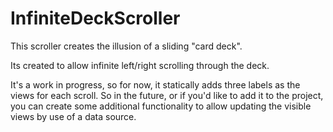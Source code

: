 InfiniteDeckScroller
====================

This scroller creates the illusion of a sliding "card deck".  

Its created to allow infinite left/right scrolling through the deck.

It's a work in progress, so for now, it statically adds three labels as the views for each scroll.
So in the future, or if you'd like to add it to the project, you can create some additional functionality 
to allow updating the visible views by use of a data source.
